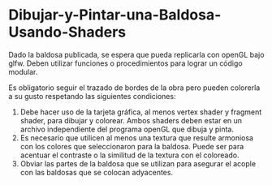 # Dibujar-y-Pintar-una-Baldosa-Usando-Shaders
Dado la baldosa publicada, se espera que pueda replicarla con openGL bajo glfw. Deben utilizar funciones o procedimientos para lograr un código modular. 

Es obligatorio seguir el trazado de bordes de la obra pero pueden colorerla a su gusto respetando las siguientes condiciones: 

1. Debe hacer uso de la tarjeta gráfica, al menos vertex shader y fragment shader, para dibujar y colorear. Ambos shaders deben estar en un archivo independiente del programa openGL que dibuja y pinta.
2. Es necesario que utilicen al menos una textura que resulte armoniosa con los colores que seleccionaron para la baldosa. Puede ser para acentuar el contraste o la similitud de la textura con el coloreado.
3. Obviar las partes de la baldosa que se utilizan para asegurar el acople con las baldosas que se colocan adyacentes.


